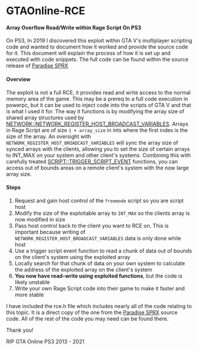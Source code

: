# GTAOnline-RCE
#### Array Overflow Read/Write within Rage Script On PS3
On PS3, In 2019 I discovered this exploit within GTA V's multiplayer scripting code and wanted to document how it worked and provide the source code for it. This document will explain the process of how it is set up and executed with code snippets. The full code can be found within the source release of [Paradise SPRX](https://github.com/gopro2027/ParadiseSPRX)

#### Overview
The exploit is not a full RCE, it provides read and write access to the normal memory area of the game. This may be a prereq to a full code execution in powerpc, but it can be used to inject code into the scripts of GTA V and that is what I used it for.
The way it functions is by modifying the array size of shared array structures used by [NETWORK::NETWORK_REGISTER_HOST_BROADCAST_VARIABLES](http://dev-c.com/nativedb/func/info/3e9b2f01c50df595). Arrays in Rage Script are of size `1 + array_size` in ints where the first index is the size of the array. An oversight with `NETWORK_REGISTER_HOST_BROADCAST_VARIABLES` will sync the array size of synced arrays with the clients, allowing you to set the size of certain arrays to INT_MAX on your system and other client's systems. Combining this with carefully treated [SCRIPT::TRIGGER_SCRIPT_EVENT](http://dev-c.com/nativedb/func/info/5ae99c571d5bbe5d) functions, you can access out of bounds areas on a remote client's system with the now large array size.

#### Steps
1. Request and gain host control of the `freemode` script so you are script host
2. Modify the size of the exploitable array to `INT_MAX` so the clients array is now modified in size
3. Pass host control back to the client you want to RCE on. This is important because writing of `NETWORK_REGISTER_HOST_BROADCAST_VARIABLES` data is only done while host
4. Use a trigger script event function to read a chunk of data out of bounds on the client's system using the exploited array
5. Locally search for that chunk of data on your own system to calculate the address of the exploited array on the client's system
6. **You now have read-write using exploited functions**, but the code is likely unstable
7. Write your own Rage Script code into their game to make it faster and more stable

I have included the rce.h file which includes nearly all of the code relating to this topic. It is a direct copy of the one from the [Paradise SPRX](https://github.com/gopro2027/ParadiseSPRX) source code. All of the rest of the code you may need can be found there.

Thank you!

RIP GTA Online PS3
2013 - 2021

